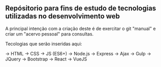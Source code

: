 ## Repósitorio para fins de estudo de tecnologias utilizadas no desenvolvimento web

A principal intenção com a criação deste é de exercitar o git "manual" e criar um "acervo pessoal" para consultas.

Tecologias que serão inseridas aqui:

-> HTML
-> CSS
-> JS (ES6+)
-> Node.js
-> Express
-> Ajax
-> Gulp
-> JQuery
-> Bootstrap
-> React
-> VueJS
